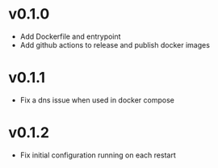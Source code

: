 # v0.1.0
* Add Dockerfile and entrypoint
* Add github actions to release and publish docker images

# v0.1.1
* Fix a dns issue when used in docker compose

# v0.1.2
* Fix initial configuration running on each restart

